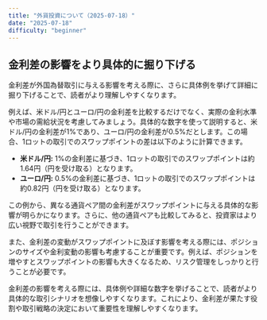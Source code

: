 ```yaml
---
title: "外貨投資について（2025-07-18）"
date: "2025-07-18"
difficulty: "beginner"
---
```


## 金利差の影響をより具体的に掘り下げる

金利差が外国為替取引に与える影響を考える際に、さらに具体例を挙げて詳細に掘り下げることで、読者がより理解しやすくなります。

例えば、米ドル/円とユーロ/円の金利差を比較するだけでなく、実際の金利水準や市場の需給状況を考慮してみましょう。具体的な数字を使って説明すると、米ドル/円の金利差が1%であり、ユーロ/円の金利差が0.5%だとします。この場合、1ロットの取引でのスワップポイントの差は以下のように計算できます。

- **米ドル/円:** 1%の金利差に基づき、1ロットの取引でのスワップポイントは約1.64円（円を受け取る）となります。
- **ユーロ/円:** 0.5%の金利差に基づき、1ロットの取引でのスワップポイントは約0.82円（円を受け取る）となります。

この例から、異なる通貨ペア間の金利差がスワップポイントに与える具体的な影響が明らかになります。さらに、他の通貨ペアも比較してみると、投資家はより広い視野で取引を行うことができます。

また、金利差の変動がスワップポイントに及ぼす影響を考える際には、ポジションのサイズや金利変動の影響も考慮することが重要です。例えば、ポジションを増やすとスワップポイントの影響も大きくなるため、リスク管理をしっかりと行うことが必要です。

金利差の影響を考える際には、具体例や詳細な数字を挙げることで、読者がより具体的な取引シナリオを想像しやすくなります。これにより、金利差が果たす役割や取引戦略の決定において重要性を理解しやすくなります。
